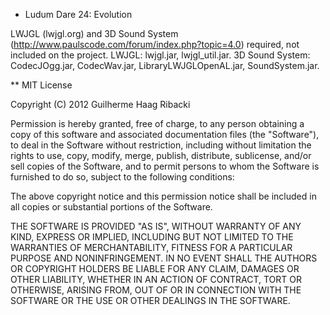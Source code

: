 * Ludum Dare 24: Evolution

LWJGL (lwjgl.org) and 3D Sound System (http://www.paulscode.com/forum/index.php?topic=4.0) required, not included on the project.
LWJGL: lwjgl.jar, lwjgl_util.jar.
3D Sound System: CodecJOgg.jar, CodecWav.jar, LibraryLWJGLOpenAL.jar, SoundSystem.jar.

** MIT License

Copyright (C) 2012 Guilherme Haag Ribacki

Permission is hereby granted, free of charge, to any person obtaining a copy of this software and associated documentation files (the "Software"), to deal in the Software without restriction, including without limitation the rights to use, copy, modify, merge, publish, distribute, sublicense, and/or sell copies of the Software, and to permit persons to whom the Software is furnished to do so, subject to the following conditions:

The above copyright notice and this permission notice shall be included in all copies or substantial portions of the Software.

THE SOFTWARE IS PROVIDED "AS IS", WITHOUT WARRANTY OF ANY KIND, EXPRESS OR IMPLIED, INCLUDING BUT NOT LIMITED TO THE WARRANTIES OF MERCHANTABILITY, FITNESS FOR A PARTICULAR PURPOSE AND NONINFRINGEMENT. IN NO EVENT SHALL THE AUTHORS OR COPYRIGHT HOLDERS BE LIABLE FOR ANY CLAIM, DAMAGES OR OTHER LIABILITY, WHETHER IN AN ACTION OF CONTRACT, TORT OR OTHERWISE, ARISING FROM, OUT OF OR IN CONNECTION WITH THE SOFTWARE OR THE USE OR OTHER DEALINGS IN THE SOFTWARE.